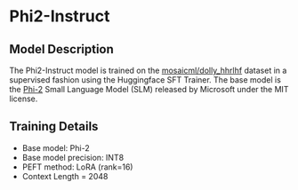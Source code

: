 # Phi2-Instruct

## Model Description
The Phi2-Instruct model is trained on the [mosaicml/dolly_hhrlhf](https://huggingface.co/datasets/mosaicml/dolly_hhrlhf) dataset in a supervised fashion using the Huggingface SFT Trainer. The base model is the [Phi-2](https://huggingface.co/microsoft/phi-2) Small Language Model (SLM) released by Microsoft under the MIT license.

## Training Details
* Base model: Phi-2
* Base model precision: INT8
* PEFT method: LoRA (rank=16)
* Context Length = 2048
